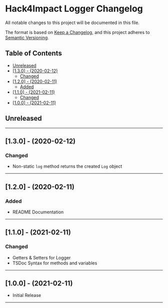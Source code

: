 # Hack4Impact Logger Changelog <!-- omit in toc -->

All notable changes to this project will be documented in this file.

The format is based on [Keep a Changelog](http://keepachangelog.com/), and this project adheres to [Semantic Versioning](https://semver.org/spec/v2.0.0.html).

## Table of Contents <!-- omit in toc -->

- [Unreleased](#unreleased)
- [[1.3.0] - (2020-02-12)](#130---2020-02-12)
  - [Changed](#changed)
- [[1.2.0] - (2020-02-11)](#120---2020-02-11)
  - [Added](#added)
- [[1.1.0] - (2021-02-11)](#110---2021-02-11)
  - [Changed](#changed-1)
- [[1.0.0] - (2021-02-11)](#100---2021-02-11)

## Unreleased

---

## [1.3.0] - (2020-02-12)

### Changed

- Non-static `log` method returns the created `Log` object

---

## [1.2.0] - (2020-02-11)

### Added

- README Documentation

---

## [1.1.0] - (2021-02-11)

### Changed

- Getters & Setters for Logger
- TSDoc Syntax for methods and variables

---

## [1.0.0] - (2021-02-11)

- Initial Release

---

<!-- Start Reference Links -->
